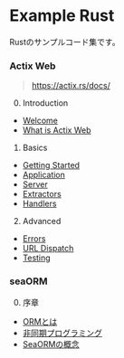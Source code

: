 # Example Rust

Rustのサンプルコード集です。

### Actix Web

> https://actix.rs/docs/

0. Introduction
  - [Welcome](https://github.com/ittokun/example-rust/tree/main/docs/actix_web/ch00-01-welcome.md)
  - [What is Actix Web](https://github.com/ittokun/example-rust/tree/main/docs/actix_web/ch00-02-whatis.md)
1. Basics
  - [Getting Started](https://github.com/ittokun/example-rust/tree/main/docs/actix_web/ch01-01-getting-started.md)
  - [Application](https://github.com/ittokun/example-rust/tree/main/docs/actix_web/ch01-02-application.md)
  - [Server](https://github.com/ittokun/example-rust/tree/main/docs/actix_web/ch01-03-server.md)
  - [Extractors](https://github.com/ittokun/example-rust/tree/main/docs/actix_web/ch01-04-extractors.md)
  - [Handlers](https://github.com/ittokun/example-rust/tree/main/docs/actix_web/ch01-05-handlers.md)
2. Advanced
  - [Errors](https://github.com/ittokun/example-rust/tree/main/docs/actix_web/ch02-01-errors.md)
  - [URL Dispatch](https://github.com/ittokun/example-rust/tree/main/docs/actix_web/ch02-02-url-dispatch.md)
  - [Testing](https://github.com/ittokun/example-rust/tree/main/docs/actix_web/ch02-05-testing.md)

  ### seaORM

0. 序章
  - [ORMとは](https://github.com/ittokun/example-rust/tree/main/sea_orm/docs/ch00-01-what-is-orm.md)
  - [非同期プログラミング](https://github.com/ittokun/example-rust/tree/main/sea_orm/docs/ch00-02-async-programming.md)
  - [SeaORMの概念](https://github.com/ittokun/example-rust/tree/main/sea_orm/docs/ch00-03-seaorm-concepts.md)
